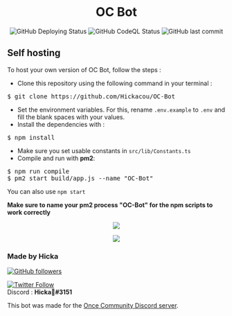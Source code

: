 <div align="center">
<h1>OC Bot</h1>
<img alt="GitHub Deploying Status" src="https://github.com/Hickacou/OC-Bot/workflows/Deploy/badge.svg">    
<img alt="GitHub CodeQL Status" src="https://github.com/Hickacou/OC-Bot/workflows/CodeQL/badge.svg">
<img alt="GitHub last commit" src="https://img.shields.io/github/last-commit/Hickacou/OC-Bot">
</div>
<h2>Self hosting</h2>
To host your own version of OC Bot, follow the steps : 

 - Clone this repository using the following command in your terminal :
<pre>
$ git clone https://github.com/Hickacou/OC-Bot
</pre>
- Set the environment variables. For this, rename <code>.env.example</code> to <code>.env</code> and fill the blank spaces with your values.
- Install the dependencies with : 
<pre>
$ npm install
</pre>
- Make sure you set usable constants in <code>src/lib/Constants.ts</code>
- Compile and run with <b>pm2</b>:
<pre>
$ npm run compile
$ pm2 start build/app.js --name "OC-Bot"
</pre>
You can also use <code>npm start</code>

<b>Make sure to name your pm2 process "OC-Bot" for the npm scripts to work correctly</b>

<div align="center">
<a href="https://forthebadge.com" target="_blank"><img src="https://forthebadge.com/images/badges/made-with-typescript.svg" /></a>

<a href="https://forthebadge.com" target="_blank"><img src="https://forthebadge.com/images/badges/powered-by-water.svg" /></a>
</div>
<h3>Made by Hicka</h3>
<a href="https://github.com/Hickacou" target="_blank"><img alt="GitHub followers" src="https://img.shields.io/github/followers/Hickacou?style=social"></a>

<a href="https://twitter.com/puddingmangue" target="_blank"><img alt="Twitter Follow" src="https://img.shields.io/twitter/follow/puddingmangue?style=social"></a>
<br>
Discord : **Hicka🍡#3151**

This bot was made for the <a href="https://discord.gg/oncecommunity" target="_blank">Once Community Discord server</a>.
